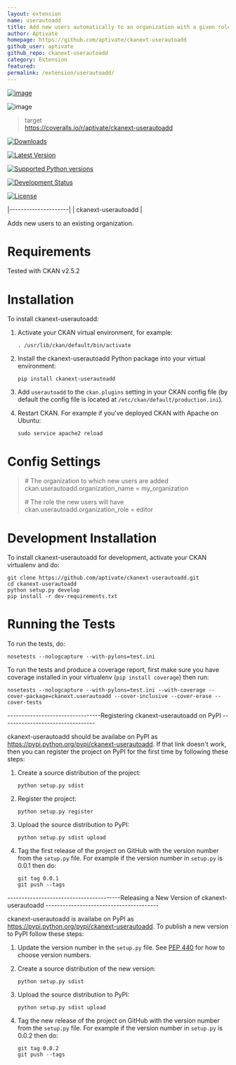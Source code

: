 ```yaml
---
layout: extension
name: userautoadd
title: Add new users automatically to an organization with a given role
author: Aptivate
homepage: https://github.com/aptivate/ckanext-userautoadd
github_user: aptivate
github_repo: ckanext-userautoadd
category: Extension
featured: 
permalink: /extension/userautoadd/
---
```



[![image](https://travis-ci.org/aptivate/ckanext-userautoadd.svg?branch=master)](https://travis-ci.org/aptivate/ckanext-userautoadd)

![image](https://coveralls.io/repos/aptivate/ckanext-userautoadd/badge.svg)

> target  
> <https://coveralls.io/r/aptivate/ckanext-userautoadd>
>
[![Downloads](https://pypip.in/download/ckanext-userautoadd/badge.svg)](https://pypi.python.org/pypi//ckanext-userautoadd/)

[![Latest Version](https://pypip.in/version/ckanext-userautoadd/badge.svg)](https://pypi.python.org/pypi/ckanext-userautoadd/)

[![Supported Python versions](https://pypip.in/py_versions/ckanext-userautoadd/badge.svg)](https://pypi.python.org/pypi/ckanext-userautoadd/)

[![Development Status](https://pypip.in/status/ckanext-userautoadd/badge.svg)](https://pypi.python.org/pypi/ckanext-userautoadd/)

[![License](https://pypip.in/license/ckanext-userautoadd/badge.svg)](https://pypi.python.org/pypi/ckanext-userautoadd/)

|---------------------|
| ckanext-userautoadd |

Adds new users to an existing organization.

Requirements
============

Tested with CKAN v2.5.2

Installation
============

To install ckanext-userautoadd:

1.  Activate your CKAN virtual environment, for example:

        . /usr/lib/ckan/default/bin/activate

2.  Install the ckanext-userautoadd Python package into your virtual environment:

        pip install ckanext-userautoadd

3.  Add `userautoadd` to the `ckan.plugins` setting in your CKAN config file (by default the config file is located at `/etc/ckan/default/production.ini`).
4.  Restart CKAN. For example if you've deployed CKAN with Apache on Ubuntu:

        sudo service apache2 reload

Config Settings
===============

> \# The organization to which new users are added ckan.userautoadd.organization\_name = my\_organization
>
> \# The role the new users will have ckan.userautoadd.organization\_role = editor

Development Installation
========================

To install ckanext-userautoadd for development, activate your CKAN virtualenv and do:

    git clone https://github.com/aptivate/ckanext-userautoadd.git
    cd ckanext-userautoadd
    python setup.py develop
    pip install -r dev-requirements.txt

Running the Tests
=================

To run the tests, do:

    nosetests --nologcapture --with-pylons=test.ini

To run the tests and produce a coverage report, first make sure you have coverage installed in your virtualenv (`pip install coverage`) then run:

    nosetests --nologcapture --with-pylons=test.ini --with-coverage --cover-package=ckanext.userautoadd --cover-inclusive --cover-erase --cover-tests

---------------------------------Registering ckanext-userautoadd on PyPI ---------------------------------

ckanext-userautoadd should be availabe on PyPI as <https://pypi.python.org/pypi/ckanext-userautoadd>. If that link doesn't work, then you can register the project on PyPI for the first time by following these steps:

1.  Create a source distribution of the project:

        python setup.py sdist

2.  Register the project:

        python setup.py register

3.  Upload the source distribution to PyPI:

        python setup.py sdist upload

4.  Tag the first release of the project on GitHub with the version number from the `setup.py` file. For example if the version number in `setup.py` is 0.0.1 then do:

        git tag 0.0.1
        git push --tags

----------------------------------------Releasing a New Version of ckanext-userautoadd ----------------------------------------

ckanext-userautoadd is availabe on PyPI as <https://pypi.python.org/pypi/ckanext-userautoadd>. To publish a new version to PyPI follow these steps:

1.  Update the version number in the `setup.py` file. See [PEP 440](http://legacy.python.org/dev/peps/pep-0440/#public-version-identifiers) for how to choose version numbers.
2.  Create a source distribution of the new version:

        python setup.py sdist

3.  Upload the source distribution to PyPI:

        python setup.py sdist upload

4.  Tag the new release of the project on GitHub with the version number from the `setup.py` file. For example if the version number in `setup.py` is 0.0.2 then do:

        git tag 0.0.2
        git push --tags



